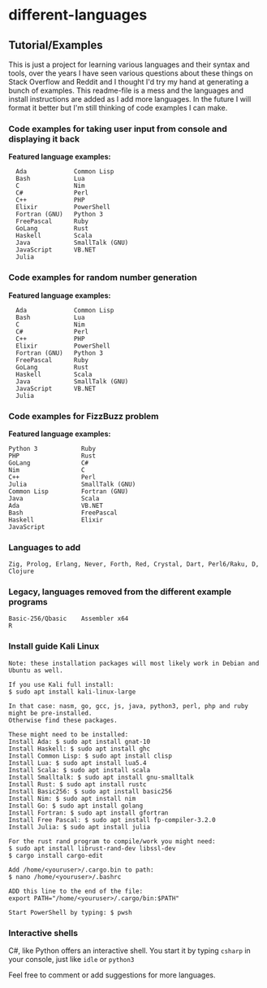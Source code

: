 # different-languages
## Tutorial/Examples

This is just a project for learning various languages and their syntax and tools, over the years I have seen various questions about these things on Stack Overflow and Reddit and I thought I'd try my hand at generating a bunch of examples. This readme-file is a mess and the languages and install instructions are added as I add more languages. In the future I will format it better but I'm still thinking of code examples I can make.

### Code examples for taking user input from console and displaying it back

**Featured language examples:**
```
  Ada             Common Lisp
  Bash            Lua
  C               Nim
  C#              Perl
  C++             PHP
  Elixir          PowerShell
  Fortran (GNU)   Python 3
  FreePascal      Ruby
  GoLang          Rust
  Haskell         Scala      
  Java            SmallTalk (GNU)
  JavaScript      VB.NET
  Julia
```

### Code examples for random number generation

**Featured language examples:**
```
  Ada             Common Lisp
  Bash            Lua
  C               Nim
  C#              Perl
  C++             PHP
  Elixir          PowerShell
  Fortran (GNU)   Python 3
  FreePascal      Ruby
  GoLang          Rust
  Haskell         Scala      
  Java            SmallTalk (GNU)
  JavaScript      VB.NET
  Julia
```

### Code examples for FizzBuzz problem

**Featured language examples:**
```
Python 3            Ruby
PHP                 Rust
GoLang              C#
Nim                 C
C++                 Perl
Julia               SmallTalk (GNU)
Common Lisp         Fortran (GNU)
Java                Scala
Ada                 VB.NET
Bash                FreePascal
Haskell             Elixir
JavaScript
```

### Languages to add
```
Zig, Prolog, Erlang, Never, Forth, Red, Crystal, Dart, Perl6/Raku, D, Clojure
```

### Legacy, languages removed from the different example programs
```
Basic-256/Qbasic    Assembler x64
R
```

### Install guide Kali Linux
```
Note: these installation packages will most likely work in Debian and Ubuntu as well.

If you use Kali full install:
$ sudo apt install kali-linux-large

In that case: nasm, go, gcc, js, java, python3, perl, php and ruby might be pre-installed.
Otherwise find these packages.

These might need to be installed:
Install Ada: $ sudo apt install gnat-10
Install Haskell: $ sudo apt install ghc
Install Common Lisp: $ sudo apt install clisp
Install Lua: $ sudo apt install lua5.4
Install Scala: $ sudo apt install scala
Install Smalltalk: $ sudo apt install gnu-smalltalk
Install Rust: $ sudo apt install rustc
Install Basic256: $ sudo apt install basic256
Install Nim: $ sudo apt install nim
Install Go: $ sudo apt install golang
Install Fortran: $ sudo apt install gfortran
Install Free Pascal: $ sudo apt install fp-compiler-3.2.0
Install Julia: $ sudo apt install julia

For the rust rand program to compile/work you might need:
$ sudo apt install librust-rand-dev libssl-dev
$ cargo install cargo-edit

Add /home/<youruser>/.cargo.bin to path:
$ nano /home/<youruser>/.bashrc

ADD this line to the end of the file:
export PATH="/home/<youruser>/.cargo/bin:$PATH"

Start PowerShell by typing: $ pwsh

```
### Interactive shells
C#, like Python offers an interactive shell. You start it by typing `csharp` in your console, just like `idle` or `python3`

Feel free to comment or add suggestions for more languages.
